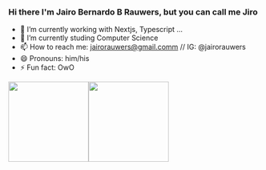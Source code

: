 ### Hi there I'm Jairo Bernardo B Rauwers, but you can call me Jiro

- 🔭 I’m currently working with Nextjs, Typescript ...
- 🌱 I’m currently studing Computer Science
- 📫 How to reach me: jairorauwers@gmail.comm // IG: @jairorauwers
- 😄 Pronouns: him/his
- ⚡ Fun fact: OwO

<div align="center" style="display:flex;
  flex-wrap: wrap;">
  <a href="https://github.com/jirorauwers/">
    <img align="center" height="160em" src="https://github-readme-stats.vercel.app/api?username=JiroRauwers&show_icons=true&bg_color=30,e96443,904e95&title_color=fff&text_color=fff&include_all_commits=true&count_private=true"/>
  </a>
  <a href="https://github.com/jirorauwers/">
    <img align="center" height="160em" src="https://github-readme-stats.vercel.app/api/top-langs/?username=JiroRauwers&layout=compact&langs_count=7&bg_color=30,904e95,e96443&title_color=fff&text_color=fff"/>
  </a> 
</div>
 
 ##
